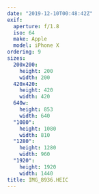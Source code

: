 ```yaml
---
date: "2019-12-10T00:48:42Z"
exif:
  aperture: f/1.8
  iso: 64
  make: Apple
  model: iPhone X
ordering: 9
sizes:
  200x200:
    height: 200
    width: 200
  420x420:
    height: 420
    width: 420
  640w:
    height: 853
    width: 640
  "1080":
    height: 1080
    width: 810
  "1280":
    height: 1280
    width: 960
  "1920":
    height: 1920
    width: 1440
title: IMG_8936.HEIC
---
```

